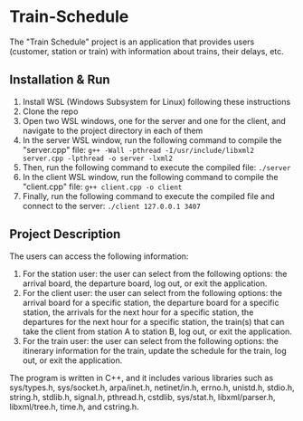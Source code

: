 # Train-Schedule
The "Train Schedule" project is an application that provides users (customer, station or train) with information about trains, their delays, etc.

## Installation & Run
1. Install WSL (Windows Subsystem for Linux) following these instructions
2. Clone the repo
3. Open two WSL windows, one for the server and one for the client, and navigate to the project directory in each of them
4. In the server WSL window, run the following command to compile the "server.cpp" file: `g++ -Wall -pthread -I/usr/include/libxml2 server.cpp -lpthread -o server -lxml2`
5. Then, run the following command to execute the compiled file: `./server`
6. In the client WSL window, run the following command to compile the "client.cpp" file: `g++ client.cpp -o client`
7. Finally, run the following command to execute the compiled file and connect to the server: `./client 127.0.0.1 3407`

## Project Description

The users can access the following information:
1. For the station user: the user can select from the following options: the arrival board, the departure board, log out, or exit the application.
2. For the client user: the user can select from the following options: the arrival board for a specific station, the departure board for a specific station, the arrivals for the next hour for a specific station, the departures for the next hour for a specific station, the train(s) that can take the client from station A to station B, log out, or exit the application.
3. For the train user: the user can select from the following options: the itinerary information for the train, update the schedule for the train, log out, or exit the application.

The program is written in C++, and it includes various libraries such as sys/types.h, sys/socket.h, arpa/inet.h, netinet/in.h, errno.h, unistd.h, stdio.h, string.h, stdlib.h, signal.h, pthread.h, cstdlib, sys/stat.h, libxml/parser.h, libxml/tree.h, time.h, and cstring.h.

